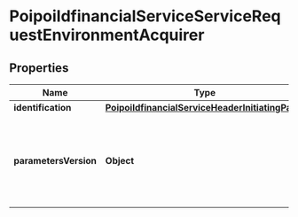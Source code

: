 # PoipoiIdfinancialServiceServiceRequestEnvironmentAcquirer

## Properties
Name | Type | Description | Notes
------------ | ------------- | ------------- | -------------
**identification** | [**PoipoiIdfinancialServiceHeaderInitiatingParty**](PoipoiIdfinancialServiceHeaderInitiatingParty.md) |  |  [optional]
**parametersVersion** | **Object** | Specifies a character string with a maximum length of 256 characters.&lt;br/&gt; |  [optional]
